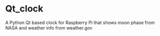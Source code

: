 # Qt_clock
A Python Qt based clock for Raspberry Pi that shows moon phase from NASA and weather info from weather.gov 
